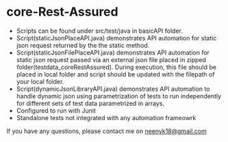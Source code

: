 # core-Rest-Assured
- Scripts can be found under src/test/java in basicAPI folder.
- Script(staticJsonPlaceAPI.java) demonstrates API automation for static json request returned by the the static method.
- Script(staticJsonFilePlaceAPI.java) demonstrates API automation for static json request passed via an external json file placed in zipped folder(testdata_coreRestAssured). During execution, this file should be placed in local folder and script should be updated with the filepath of your local folder.
- Script(dynamicJsonLibraryAPI.java) demonstrates API automation to handle dynamic json using parametrization of tests to run independently for different sets of test data parametrized in arrays.
- Configured to run with Junit
- Standalone tests not integrated with any automation frameowrk

If you have any questions, please contact me on neenyk18@gmail.com
